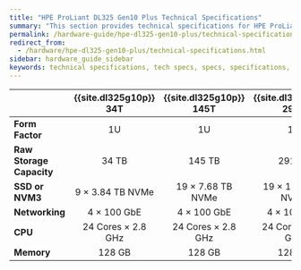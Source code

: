 ```yaml
---
title: "HPE ProLiant DL325 Gen10 Plus Technical Specifications"
summary: "This section provides technical specifications for HPE ProLiant DL325 Gen10 Plus node types."
permalink: /hardware-guide/hpe-dl325-gen10-plus/technical-specifications.html
redirect_from:
  - /hardware/hpe-dl325-gen10-plus/technical-specifications.html
sidebar: hardware_guide_sidebar
keywords: technical specifications, tech specs, specs, specifications, DL325, ProLiant DL325 Gen10 Plus
---
```


<table>
<thead>
  <tr>
    <th></th>
    <th>{{site.dl325g10p}} 34T</th>
    <th>{{site.dl325g10p}} 145T</th>
    <th>{{site.dl325g10p}} 291T</th>
  </tr>
</thead>
<tbody>
  <tr>
    <td><strong>Form Factor</strong></td>
    <td style="text-align: center;">1U</td>
    <td style="text-align: center;">1U</td>
    <td style="text-align: center;">1U</td>
  </tr>
  <tr>
    <td><strong>Raw Storage Capacity</strong></td>
    <td style="text-align: center;">34 TB</td>
    <td style="text-align: center;">145 TB</td>
    <td style="text-align: center;">291 TB</td>
  </tr>
  <tr>
    <td><strong>SSD or NVM3</strong></td>
    <td style="text-align: center;">9 &times; 3.84 TB NVMe</td>
    <td style="text-align: center;">19 &times; 7.68 TB NVMe</td>
    <td style="text-align: center;">19 &times; 15.36 TB NVMe</td>
  </tr>
  <tr>
    <td><strong>Networking</strong></td>
    <td style="text-align: center;">4 &times; 100 GbE</td>
    <td style="text-align: center;">4 &times; 100 GbE</td>
    <td style="text-align: center;">4 &times; 100 GbE</td>
  </tr>
  <tr>
    <td><strong>CPU</strong></td>
    <td style="text-align: center;">24 Cores &times; 2.8 GHz</td>
    <td style="text-align: center;">24 Cores &times; 2.8 GHz</td>
    <td style="text-align: center;">24 Cores &times; 2.8 GHz</td>
  </tr>
  <tr>
    <td><strong>Memory</strong></td>
    <td style="text-align: center;">128 GB</td>
    <td style="text-align: center;">128 GB</td>
    <td style="text-align: center;">128 GB</td>
  </tr>
</tbody>
</table>
